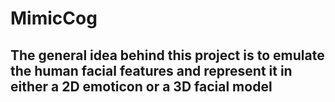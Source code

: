 # MimicCog

## The general idea behind this project is to emulate the human facial features and represent it in either a 2D emoticon or a 3D facial model
